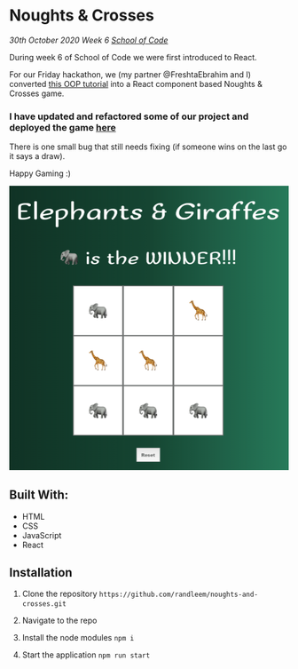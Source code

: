 # Noughts & Crosses

*30th October 2020*
*Week 6 [School of Code](https://www.schoolofcode.co.uk)*

During week 6 of School of Code we were first introduced to React.

For our Friday hackathon, we (my partner @FreshtaEbrahim and I) converted [this OOP tutorial](https://reactjs.org/tutorial/tutorial.html) into a React component based Noughts & Crosses game.

### I have updated and refactored some of our project and deployed the game [here](https://elephants-and-giraffes.netlify.app/)

There is one small bug that still needs fixing (if someone wins on the last go it says a draw).

Happy Gaming :)

![Winner of Game](./Winner.png)

## Built With:

- HTML
- CSS
- JavaScript
- React

## Installation

1. Clone the repository
   `https://github.com/randleem/noughts-and-crosses.git`

2. Navigate to the repo

3. Install the node modules
   `npm i`

4. Start the application
   `npm run start`
